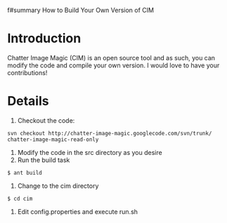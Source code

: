 f#summary How to Build Your Own Version of CIM

# Introduction #

Chatter Image Magic (CIM) is an open source tool and as such, you can modify the code and compile your own version.  I would love to have your contributions!

# Details #

  1. Checkout the code:
```
svn checkout http://chatter-image-magic.googlecode.com/svn/trunk/ chatter-image-magic-read-only
```
  1. Modify the code in the src directory as you desire
  1. Run the build task
```
$ ant build
```
  1. Change to the cim directory
```
$ cd cim
```
  1. Edit config.properties and execute run.sh